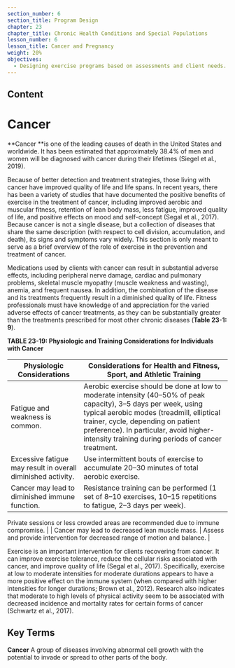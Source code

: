 ```yaml
---
section_number: 6
section_title: Program Design
chapter: 23
chapter_title: Chronic Health Conditions and Special Populations
lesson_number: 6
lesson_title: Cancer and Pregnancy
weight: 20%
objectives:
  - Designing exercise programs based on assessments and client needs.
---
```


## Content
# Cancer

**Cancer **is one of the leading causes of death in the United States and worldwide. It has been estimated that approximately 38.4% of men and women will be diagnosed with cancer during their lifetimes (Siegel et al., 2019).

Because of better detection and treatment strategies, those living with cancer have improved quality of life and life spans. In recent years, there has been a variety of studies that have documented the positive benefits of exercise in the treatment of cancer, including improved aerobic and muscular fitness, retention of lean body mass, less fatigue, improved quality of life, and positive effects on mood and self-concept (Segal et al., 2017). Because cancer is not a single disease, but a collection of diseases that share the same description (with respect to cell division, accumulation, and death), its signs and symptoms vary widely. This section is only meant to serve as a brief overview of the role of exercise in the prevention and treatment of cancer.

Medications used by clients with cancer can result in substantial adverse effects, including peripheral nerve damage, cardiac and pulmonary problems, skeletal muscle myopathy (muscle weakness and wasting), anemia, and frequent nausea. In addition, the combination of the disease and its treatments frequently result in a diminished quality of life. Fitness professionals must have knowledge of and appreciation for the varied adverse effects of cancer treatments, as they can be substantially greater than the treatments prescribed for most other chronic diseases (**Table 23-1: 9**).

**TABLE 23-19: Physiologic and Training Considerations for Individuals with Cancer**

| Physiologic Considerations | Considerations for Health and Fitness, Sport, and Athletic Training |
|---|---|
| Fatigue and weakness is common. | Aerobic exercise should be done at low to moderate intensity (40–50% of peak capacity), 3–5 days per week, using typical aerobic modes (treadmill, elliptical trainer, cycle, depending on patient preference). In particular, avoid higher-intensity training during periods of cancer treatment. |
| Excessive fatigue may result in overall diminished activity. | Use intermittent bouts of exercise to accumulate 20–30 minutes of total aerobic exercise. |
| Cancer may lead to diminished immune function. | Resistance training can be performed (1 set of 8–10 exercises, 10–15 repetitions to fatigue, 2–3 days per week).

Private sessions or less crowded areas are recommended due to immune compromise. |
| Cancer may lead to decreased lean muscle mass. | Assess and provide intervention for decreased range of motion and balance. |

Exercise is an important intervention for clients recovering from cancer. It can improve exercise tolerance, reduce the cellular risks associated with cancer, and improve quality of life (Segal et al., 2017). Specifically, exercise at low to moderate intensities for moderate durations appears to have a more positive effect on the immune system (when compared with higher intensities for longer durations; Brown et al., 2012). Research also indicates that moderate to high levels of physical activity seem to be associated with decreased incidence and mortality rates for certain forms of cancer (Schwartz et al., 2017).

## Key Terms

**Cancer**
A group of diseases involving abnormal cell growth with the potential to invade or spread to other parts of the body.